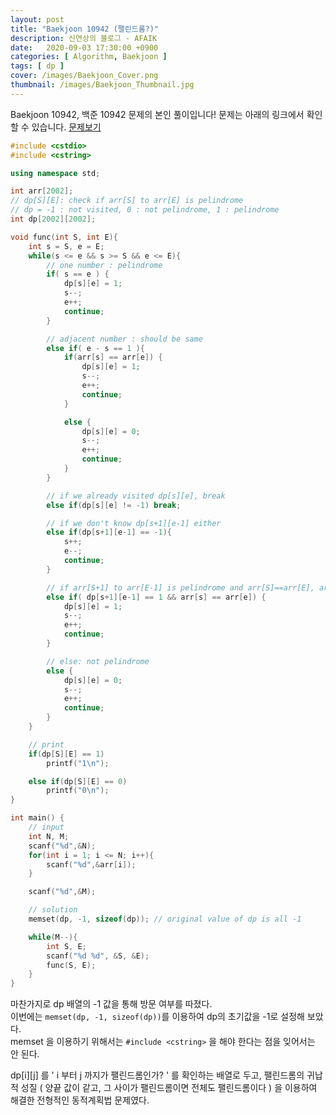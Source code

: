 ```yaml
---
layout: post
title: "Baekjoon 10942 (팰린드롬?)"
description: 신연상의 블로그 - AFAIK
date:   2020-09-03 17:30:00 +0900
categories: [ Algorithm, Baekjoon ]
tags: [ dp ]
cover: /images/Baekjoon_Cover.png
thumbnail: /images/Baekjoon_Thumbnail.jpg
---
```


Baekjoon 10942, 백준 10942 문제의 본인 풀이입니다!
문제는 아래의 링크에서 확인할 수 있습니다.
[문제보기][prob]
<!-- more -->
```c++
#include <cstdio>
#include <cstring>

using namespace std;

int arr[2002];
// dp[S][E]: check if arr[S] to arr[E] is pelindrome
// dp = -1 : not visited, 0 : not pelindrome, 1 : pelindrome
int dp[2002][2002];

void func(int S, int E){
    int s = S, e = E;
    while(s <= e && s >= S && e <= E){
        // one number : pelindrome
        if( s == e ) {
            dp[s][e] = 1;
            s--;
            e++;
            continue;
        }

        // adjacent number : should be same
        else if( e - s == 1 ){
            if(arr[s] == arr[e]) {
                dp[s][e] = 1;
                s--;
                e++;
                continue;
            }

            else {
                dp[s][e] = 0;
                s--;
                e++;
                continue;
            }
        }

        // if we already visited dp[s][e], break
        else if(dp[s][e] != -1) break;

        // if we don't know dp[s+1][e-1] either
        else if(dp[s+1][e-1] == -1){
            s++;
            e--;
            continue;
        }

        // if arr[S+1] to arr[E-1] is pelindrome and arr[S]==arr[E], arr[S] to arr[E] is pelindrome
        else if( dp[s+1][e-1] == 1 && arr[s] == arr[e]) {
            dp[s][e] = 1;
            s--;
            e++;
            continue;
        }

        // else: not pelindrome
        else {
            dp[s][e] = 0;
            s--;
            e++;
            continue;
        }
    }

    // print
    if(dp[S][E] == 1)
        printf("1\n");

    else if(dp[S][E] == 0)
        printf("0\n");
}

int main() {
    // input
    int N, M;
    scanf("%d",&N);
    for(int i = 1; i <= N; i++){
        scanf("%d",&arr[i]);
    }

    scanf("%d",&M);

    // solution
    memset(dp, -1, sizeof(dp)); // original value of dp is all -1

    while(M--){
        int S, E;
        scanf("%d %d", &S, &E);
        func(S, E);
    }
}
```

마찬가지로 dp 배열의 -1 값을 통해 방문 여부를 따졌다.  
이번에는 `memset(dp, -1, sizeof(dp))`를 이용하여 dp의 초기값을 -1로 설정해 보았다.  
memset 을 이용하기 위해서는 `#include <cstring>` 을 해야 한다는 점을 잊어서는 안 된다.

dp[i][j] 를 ' i 부터 j 까지가 팰린드롬인가? ' 를 확인하는 배열로 두고,
팰린드롬의 귀납적 성질 ( 양끝 값이 같고, 그 사이가 팰린드롬이면 전체도 팰린드롬이다 ) 을 이용하여 해결한
전형적인 동적계획법 문제였다.

[prob]: https://www.acmicpc.net/problem/10942
